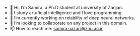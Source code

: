 - 👋 Hi, I’m Samira, a Ph.D student at university of Zanjan.
- 👀 I study artuficial intelligence and I love programming.
- 🌱 I’m currently working on reiability of deep neural networks.
- 💞️ I’m looking to collaborate on any project in this domain.
- 📫 How to reach me: samira.nazari@znu.ac.ir

<!---
nilay1400/nilay1400 is a ✨ special ✨ repository because its `README.md` (this file) appears on your GitHub profile.
You can click the Preview link to take a look at your changes.
--->
